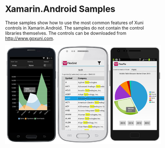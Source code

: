 Xamarin.Android Samples
=====================

These samples show how to use the most common features of Xuni controls in Xamarin.Android. The samples do not contain the control libraries themselves. The controls can be downloaded from http://www.goxuni.com.

![](Screenshot.png)